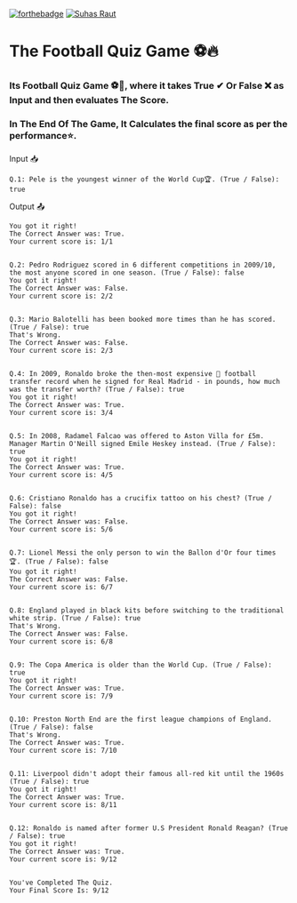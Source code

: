 [![forthebadge](https://forthebadge.com/images/badges/made-with-python.svg)](https://forthebadge.com)
[![Suhas Raut](https://img.shields.io/badge/Made%20By-Suhas%20Raut-%2300C0A3?style=for-the-badge&logo=github&logoColor=00C0A3)](https://github.com/Suhas-Raut)

# The Football Quiz Game ⚽🔥

### Its Football Quiz Game ⚽📗, where it takes True ✔ Or False ❌ as Input and then evaluates The Score.
 ### In The End Of The Game, It Calculates the final score as per the performance⭐.

Input 📥
```
Q.1: Pele is the youngest winner of the World Cup🏆. (True / False): true
```

Output 📤
```
You got it right!
The Correct Answer was: True.
Your current score is: 1/1


Q.2: Pedro Rodriguez scored in 6 different competitions in 2009/10, the most anyone scored in one season. (True / False): false
You got it right!
The Correct Answer was: False.
Your current score is: 2/2


Q.3: Mario Balotelli has been booked more times than he has scored. (True / False): true
That's Wrong.
The Correct Answer was: False.
Your current score is: 2/3


Q.4: In 2009, Ronaldo broke the then-most expensive 💸 football transfer record when he signed for Real Madrid - in pounds, how much was the transfer worth? (True / False): true
You got it right!
The Correct Answer was: True.
Your current score is: 3/4


Q.5: In 2008, Radamel Falcao was offered to Aston Villa for £5m. Manager Martin O'Neill signed Emile Heskey instead. (True / False): true
You got it right!
The Correct Answer was: True.
Your current score is: 4/5


Q.6: Cristiano Ronaldo has a crucifix tattoo on his chest? (True / False): false
You got it right!
The Correct Answer was: False.
Your current score is: 5/6


Q.7: Lionel Messi the only person to win the Ballon d'Or four times 🏆. (True / False): false
You got it right!
The Correct Answer was: False.
Your current score is: 6/7


Q.8: England played in black kits before switching to the traditional white strip. (True / False): true
That's Wrong.
The Correct Answer was: False.
Your current score is: 6/8


Q.9: The Copa America is older than the World Cup. (True / False): true
You got it right!
The Correct Answer was: True.
Your current score is: 7/9


Q.10: Preston North End are the first league champions of England. (True / False): false
That's Wrong.
The Correct Answer was: True.
Your current score is: 7/10


Q.11: Liverpool didn't adopt their famous all-red kit until the 1960s (True / False): true
You got it right!
The Correct Answer was: True.
Your current score is: 8/11


Q.12: Ronaldo is named after former U.S President Ronald Reagan? (True / False): true
You got it right!
The Correct Answer was: True.
Your current score is: 9/12


You've Completed The Quiz.
Your Final Score Is: 9/12
```
